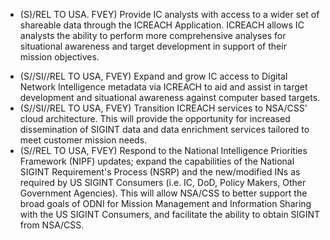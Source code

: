 - (S)/REL TO USA. FVEY) Provide IC analysts with access to a wider set of shareable data through the ICREACH Application. ICREACH allows IC analysts the ability to perform more comprehensive analyses for situational awareness and target development in support of their mission objectives.
* (S//SI//REL TO USA, FVEY) Expand and grow IC access to Digital Network Intelligence metadata via ICREACH to aid and assist in target development and situational awareness against computer based targets.
* (S//SI//REL TO USA, FVEY) Transition ICREACH services to NSA/CSS' cloud architecture. This will provide the opportunity for increased dissemination of SIGINT data and data enrichment services tailored to meet customer mission needs.
* (S//REL TO USA, FVEY) Respond to the National Intelligence Priorities Framework (NIPF) updates; expand the capabilities of the National SIGINT Requirement's Process (NSRP) and the new/modified INs as required by US SIGINT Consumers (i.e. IC, DoD, Policy Makers, Other Government Agencies). This will allow NSA/CSS to better support the broad goals of ODNI for Mission Management and Information Sharing with the US SIGINT Consumers, and facilitate the ability to obtain SIGINT from NSA/CSS.
